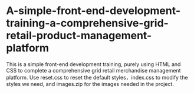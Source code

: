# A-simple-front-end-development-training-a-comprehensive-grid-retail-product-management-platform
This is a simple front-end development training, purely using HTML and CSS to complete a comprehensive grid retail merchandise management platform.
Use reset.css to reset the default styles，index.css to modify the styles we need, and images.zip for the images needed in the project.
